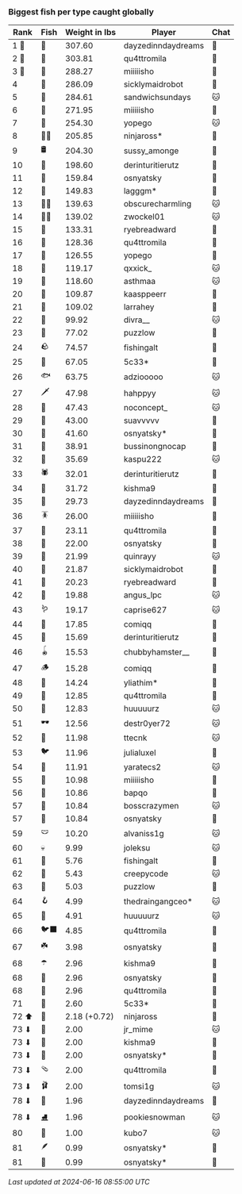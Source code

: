 ### Biggest fish per type caught globally
| Rank | Fish | Weight in lbs | Player | Chat |
|------|--------|-----------|---------|-------|
| 1 🥇  | 🦑 | 307.60 | dayzedinndaydreams | 🍞 |
| 2 🥈  | 🐳 | 303.81 | qu4ttromila | 🍞 |
| 3 🥉  | 🦈 | 288.27 | miiiiisho | 🍞 |
| 4  | 🦕 | 286.09 | sicklymaidrobot | 🍞 |
| 5  | 🐉 | 284.61 | sandwichsundays | 🐱 |
| 6  | 🐍 | 271.95 | miiiiisho | 🍞 |
| 7  | 🐢 | 254.30 | yopego | 🐱 |
| 8  | 🐻‍❄ | 205.85 | ninjaross* | 🍞 |
| 9  | 🛢️ | 204.30 | sussy_amonge | 🍞 |
| 10  | 🐙 | 198.60 | derinturitierutz | 🍞 |
| 11  | 🐋 | 159.84 | osnyatsky | 🍞 |
| 12  | 🐊 | 149.83 | lagggm* | 🍞 |
| 13  | 🧞‍♂ | 139.63 | obscurecharmling | 🐱 |
| 14  | 🧜‍♀️ | 139.02 | zwockel01 | 🐱 |
| 15  | 🦭 | 133.31 | ryebreadward | 🍞 |
| 16  | 🦪 | 128.36 | qu4ttromila | 🍞 |
| 17  | 🦞 | 126.55 | yopego | 🍞 |
| 18  | 🐬 | 119.17 | qxxick_ | 🐱 |
| 19  | 🧟 | 118.60 | asthmaa | 🐱 |
| 20  | 📱 | 109.87 | kaasppeerr | 🍞 |
| 21  | 🦇 | 109.02 | larrahey | 🍞 |
| 22  | 🪸 | 99.92 | divra__ | 🐱 |
| 23  | 👑 | 77.02 | puzzlow | 🍞 |
| 24  | 🪨 | 74.57 | fishingalt | 🍞 |
| 25  | 🦐 | 67.05 | 5c33* | 🍞 |
| 26  | 🐟 | 63.75 | adziooooo | 🐱 |
| 27  | 🗡️ | 47.98 | hahppyy | 🐱 |
| 28  | 🐸 | 47.43 | noconcept_ | 🐱 |
| 29  | 🦫 | 43.00 | suavvvvv | 🍞 |
| 30  | 🐧 | 41.60 | osnyatsky* | 🍞 |
| 31  | 🦀 | 38.91 | bussinongnocap | 🍞 |
| 32  | 🐡 | 35.69 | kaspu222 | 🐱 |
| 33  | 🕷️ | 32.01 | derinturitierutz | 🍞 |
| 34  | 🥒 | 31.72 | kishma9 | 🍞 |
| 35  | 🧽 | 29.73 | dayzedinndaydreams | 🍞 |
| 36  | 🪳 | 26.00 | miiiiisho | 🍞 |
| 37  | 🎰 | 23.11 | qu4ttromila | 🍞 |
| 38  | 🦠 | 22.00 | osnyatsky | 🍞 |
| 39  | 🐠 | 21.99 | quinrayy | 🐱 |
| 40  | 🪼 | 21.87 | sicklymaidrobot | 🍞 |
| 41  | 🧭 | 20.23 | ryebreadward | 🍞 |
| 42  | 🦦 | 19.88 | angus_lpc | 🐱 |
| 43  | 🪱 | 19.17 | caprise627 | 🐱 |
| 44  | 🍄 | 17.85 | comiqq | 🍞 |
| 45  | 🦆 | 15.69 | derinturitierutz | 🍞 |
| 46  | 🪀 | 15.53 | chubbyhamster__ | 🍞 |
| 47  | 🪵 | 15.28 | comiqq | 🍞 |
| 48  | 🐌 | 14.24 | yliathim* | 🍞 |
| 49  | 🎱 | 12.85 | qu4ttromila | 🍞 |
| 50  | 🧃 | 12.83 | huuuuurz | 🐱 |
| 51  | 🕶️ | 12.56 | destr0yer72 | 🐱 |
| 52  | 👒 | 11.98 | ttecnk | 🐱 |
| 53  | 🐦 | 11.96 | julialuxel | 🍞 |
| 54  | 🧸 | 11.91 | yaratecs2 | 🐱 |
| 55  | 🧊 | 10.98 | miiiiisho | 🍞 |
| 56  | 🪹 | 10.86 | bapqo | 🍞 |
| 57  | 🦎 | 10.84 | bosscrazymen | 🐱 |
| 57  | 🪺 | 10.84 | osnyatsky | 🍞 |
| 59  | 🩲 | 10.20 | alvaniss1g | 🐱 |
| 60  | 💀 | 9.99 | joleksu | 🐱 |
| 61  | 🎏 | 5.76 | fishingalt | 🍞 |
| 62  | 🧵 | 5.43 | creepycode | 🐱 |
| 63  | 🐚 | 5.03 | puzzlow | 🍞 |
| 64  | 🪝 | 4.99 | thedraingangceo* | 🐱 |
| 65  | 🥫 | 4.91 | huuuuurz | 🐱 |
| 66  | 🐦‍⬛ | 4.85 | qu4ttromila | 🍞 |
| 67  | ☘️ | 3.98 | osnyatsky | 🍞 |
| 68  | ☂️ | 2.96 | kishma9 | 🍞 |
| 68  | 🌹 | 2.96 | osnyatsky | 🍞 |
| 68  | 🥪 | 2.96 | qu4ttromila | 🍞 |
| 71  | 🍬 | 2.60 | 5c33* | 🍞 |
| 72 ⬆ | 🌻 | 2.18 (+0.72) | ninjaross | 🍞 |
| 73 ⬇ | 👢 | 2.00 | jr_mime | 🐱 |
| 73 ⬇ | 👟 | 2.00 | kishma9 | 🍞 |
| 73 ⬇ | 🧦 | 2.00 | osnyatsky* | 🍞 |
| 73 ⬇ | 🩴 | 2.00 | qu4ttromila | 🍞 |
| 73 ⬇ | 🩰 | 2.00 | tomsi1g | 🐱 |
| 78 ⬇ | 🌿 | 1.96 | dayzedinndaydreams | 🍞 |
| 78 ⬇ | ⛸️ | 1.96 | pookiesnowman | 🐱 |
| 80  | 🧤 | 1.00 | kubo7 | 🐱 |
| 81  | 🪶 | 0.99 | osnyatsky* | 🍞 |
| 81  | 🧣 | 0.99 | osnyatsky* | 🍞 |

_Last updated at 2024-06-16 08:55:00 UTC_